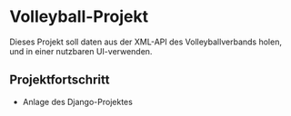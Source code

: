 # Volleyball-Projekt

Dieses Projekt soll daten aus der XML-API des Volleyballverbands holen, und in einer nutzbaren UI-verwenden.


## Projektfortschritt

- Anlage des Django-Projektes

